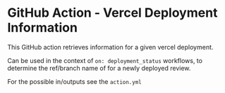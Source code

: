 # GitHub Action - Vercel Deployment Information

This GitHub action retrieves information for a given vercel deployment.

Can be used in the context of `on: deployment_status` workflows, to determine the ref/branch name of for a newly deployed review.

For the possible in/outputs see the `action.yml`
